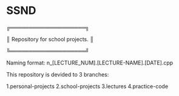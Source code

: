 # SSND
╔════════════════════╗ 

║ Repository for school projects. ║ 

╚════════════════════╝

Naming format: n_[LECTURE_NUM].[LECTURE-NAME].[DATE].cpp

This repository is devided to 3 branches:

1.personal-projects
2.school-projects
3.lectures
4.practice-code
